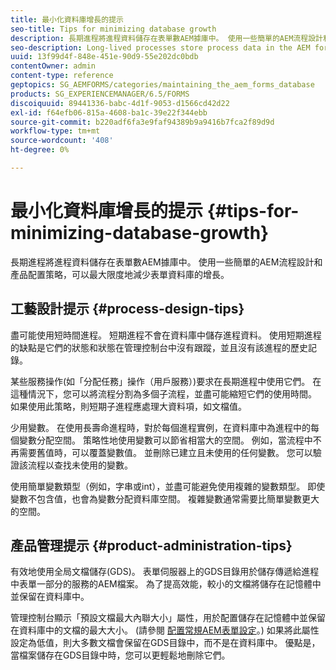 ```yaml
---
title: 最小化資料庫增長的提示
seo-title: Tips for minimizing database growth
description: 長期進程將進程資料儲存在表單數AEM據庫中。 使用一些簡單的AEM流程設計和產品配置策略，可以最大限度地減少表單資料庫的增長。
seo-description: Long-lived processes store process data in the AEM forms database. The growth of the AEM forms database can be minimized using a few easy process design and product configuration strategies.
uuid: 13f99d4f-848e-451e-90d9-55e202dc0bdb
contentOwner: admin
content-type: reference
geptopics: SG_AEMFORMS/categories/maintaining_the_aem_forms_database
products: SG_EXPERIENCEMANAGER/6.5/FORMS
discoiquuid: 89441336-babc-4d1f-9053-d1566cd42d22
exl-id: f64efb06-815a-4608-ba1c-39e22f344ebb
source-git-commit: b220adf6fa3e9faf94389b9a9416b7fca2f89d9d
workflow-type: tm+mt
source-wordcount: '408'
ht-degree: 0%

---
```


# 最小化資料庫增長的提示 {#tips-for-minimizing-database-growth}

長期進程將進程資料儲存在表單數AEM據庫中。 使用一些簡單的AEM流程設計和產品配置策略，可以最大限度地減少表單資料庫的增長。

## 工藝設計提示 {#process-design-tips}

盡可能使用短時間進程。 短期進程不會在資料庫中儲存進程資料。 使用短期進程的缺點是它們的狀態和狀態在管理控制台中沒有跟蹤，並且沒有該進程的歷史記錄。

某些服務操作(如「分配任務」操作（用戶服務）)要求在長期進程中使用它們。 在這種情況下，您可以將流程分割為多個子流程，並盡可能縮短它們的使用時間。 如果使用此策略，則短期子進程應處理大資料項，如文檔值。

少用變數。 在使用長壽命進程時，對於每個進程實例，在資料庫中為進程中的每個變數分配空間。 策略性地使用變數可以節省相當大的空間。 例如，當流程中不再需要舊值時，可以覆蓋變數值。 並刪除已建立且未使用的任何變數。 您可以驗證該流程以查找未使用的變數。

使用簡單變數類型（例如，字串或int），並盡可能避免使用複雜的變數類型。 即使變數不包含值，也會為變數分配資料庫空間。 複雜變數通常需要比簡單變數更大的空間。

## 產品管理提示 {#product-administration-tips}

有效地使用全局文檔儲存(GDS)。 表單伺服器上的GDS目錄用於儲存傳遞給進程中表單一部分的服務的AEM檔案。 為了提高效能，較小的文檔將儲存在記憶體中並保留在資料庫中。

管理控制台顯示「預設文檔最大內聯大小」屬性，用於配置儲存在記憶體中並保留在資料庫中的文檔的最大大小。 (請參閱 [配置常規AEM表單設定](/help/forms/using/admin-help/configure-general-aem-forms-settings.md#configure-general-aem-forms-settings)。) 如果將此屬性設定為低值，則大多數文檔會保留在GDS目錄中，而不是在資料庫中。 優點是，當檔案儲存在GDS目錄中時，您可以更輕鬆地刪除它們。
